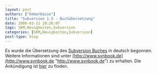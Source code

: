 ```yaml
---
layout: post
authors: ["khmarbaise"]
title: "Subversion 1.5 - Buchübersetzung"
date: 2008-03-21 20:26:07
tags: SKM,Neuigkeiten,Subversion
categories: [SKM,Neuigkeiten,Subversion]
post-type: blog
---
```

Es wurde die Übersetzung des [Subversion Buches](http://www.svnbook.org "Subversion Buches") in deutsch begonnen. Weitere Informationen sind unter 
[http://www.svnbook.de](http://www.svnbook.de "http://www.svnbook.de") zu erhalten. Die Ankündigung ist 
[hier](http://subversion.tigris.org/servlets/ReadMsg?list=users&msgNo=76102 "hier") zu finden.
